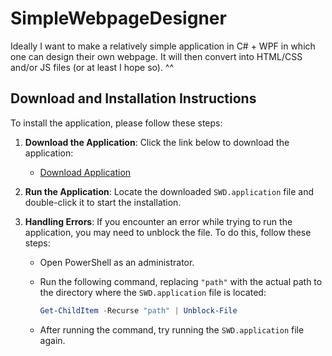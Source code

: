 # SimpleWebpageDesigner
Ideally I want to make a relatively simple application in C# + WPF in which one can design their own webpage. It will then convert into HTML/CSS and/or JS files (or at least I hope so).
^^

## Download and Installation Instructions

To install the application, please follow these steps:

1. **Download the Application**: Click the link below to download the application:
   - [Download Application](https://github.com/RC-GitHub/SimpleWebpageDesigner/releases)

2. **Run the Application**: Locate the downloaded `SWD.application` file and double-click it to start the installation.

3. **Handling Errors**: If you encounter an error while trying to run the application, you may need to unblock the file. To do this, follow these steps:

   - Open PowerShell as an administrator.
   - Run the following command, replacing `"path"` with the actual path to the directory where the `SWD.application` file is located:

     ```powershell
     Get-ChildItem -Recurse "path" | Unblock-File
     ```

   - After running the command, try running the `SWD.application` file again.
